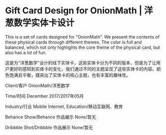 # Gift Card Design for OnionMath | 洋葱数学实体卡设计

This is a set of cards designed for "OnionMath". We present the contents of these physical cards through different themes. The color is full and balanced, which not only highlights the core theme of the physical card, but also has a lot of fun.

这是为"洋葱数学"设计的线下实体卡，这些实体卡分为不同的版本，但是为了让用户更好的感知到实体卡的变化，我们通过不同的主题呈现了这些实体卡的内容。颜色饱满且平衡，既突出了实体卡的核心主题，也有丰富的趣味性。


Client/客户
OnionMath/洋葱数学

Time/时间
December 2017/2017年05月

Industry/行业
Mobile Internet, Education/移动互联网、教育

Behance Show/Behance 作品展示
None/暂无

Dribbble Shot/Dribbble 作品展示
None/暂无